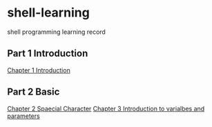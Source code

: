 # shell-learning
shell programming learning record

## Part 1 Introduction

[Chapter 1 Introduction](docs/Part-1-Introduction/Chapter-1-Introduction.md)

## Part 2 Basic

[Chapter 2 Spaecial Character](docs\part-2-Basic\Chapter-2-Special-Characters.md)
[Chapter 3 Introduction to varialbes and parameters](docs\part-2-Basic\Chapter-3-Introduction-to-Variables-and-Parameters.md)